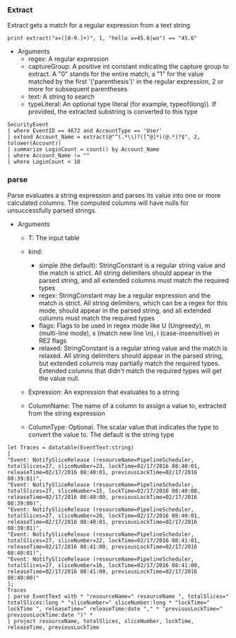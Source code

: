 ### Extract
Extract gets a match for a regular expression from a text string
```
print extract("x=([0-9.]+)", 1, "hello x=45.6|wo") == "45.6"
```

* Arguments
  * regex: A regular expression
  * captureGroup: A positive int constant indicating the capture group to extract. A "0" stands for the entire match, a "1" for the value matched by the first '('parenthesis')' in the regular expression, 2 or more for subsequent parentheses
  * text: A string to search
  * typeLiteral: An optional type literal (for example, typeof(long)). If provided, the extracted substring is converted to this type

```
SecurityEvent
| where EventID == 4672 and AccountType == 'User'
| extend Account_Name = extract(@"^(.*\\)?([^@]*)(@.*)?$", 2, tolower(Account))
| summarize LoginCount = count() by Account_Name
| where Account_Name != ""
| where LoginCount < 10
```

### parse
Parse evaluates a string expression and parses its value into one or more calculated columns. The computed columns will have nulls for unsuccessfully parsed strings.

* Arguments
  * T: The input table
  * kind:
    * simple (the default): StringConstant is a regular string value and the match is strict. All string delimiters should appear in the parsed string, and all extended columns must match the required types
    * regex: StringConstant may be a regular expression and the match is strict. All string delimiters, which can be a regex for this mode, should appear in the parsed string, and all extended columns must match the required types
    * flags: Flags to be used in regex mode like U (Ungreedy), m (multi-line mode), s (match new line \n), i (case-insensitive) in RE2 flags
    * relaxed: StringConstant is a regular string value and the match is relaxed. All string delimiters should appear in the parsed string, but extended columns may partially match the required types. Extended columns that didn't match the required types will get the value null.

  * Expression: An expression that evaluates to a string
  * ColumnName: The name of a column to assign a value to, extracted from the string expression
  * ColumnType: Optional. The scalar value that indicates the type to convert the value to. The default is the string type

```
let Traces = datatable(EventText:string)
[
"Event: NotifySliceRelease (resourceName=PipelineScheduler, totalSlices=27, sliceNumber=23, lockTime=02/17/2016 08:40:01, releaseTime=02/17/2016 08:40:01, previousLockTime=02/17/2016 08:39:01)",
"Event: NotifySliceRelease (resourceName=PipelineScheduler, totalSlices=27, sliceNumber=15, lockTime=02/17/2016 08:40:00, releaseTime=02/17/2016 08:40:00, previousLockTime=02/17/2016 08:39:00)",
"Event: NotifySliceRelease (resourceName=PipelineScheduler, totalSlices=27, sliceNumber=20, lockTime=02/17/2016 08:40:01, releaseTime=02/17/2016 08:40:01, previousLockTime=02/17/2016 08:39:01)",
"Event: NotifySliceRelease (resourceName=PipelineScheduler, totalSlices=27, sliceNumber=22, lockTime=02/17/2016 08:41:01, releaseTime=02/17/2016 08:41:00, previousLockTime=02/17/2016 08:40:01)",
"Event: NotifySliceRelease (resourceName=PipelineScheduler, totalSlices=27, sliceNumber=16, lockTime=02/17/2016 08:41:00, releaseTime=02/17/2016 08:41:00, previousLockTime=02/17/2016 08:40:00)"
];
Traces  
| parse EventText with * "resourceName=" resourceName ", totalSlices=" totalSlices:long * "sliceNumber=" sliceNumber:long * "lockTime=" lockTime ", releaseTime=" releaseTime:date "," * "previousLockTime=" previousLockTime:date ")" *  
| project resourceName, totalSlices, sliceNumber, lockTime, releaseTime, previousLockTime

```

